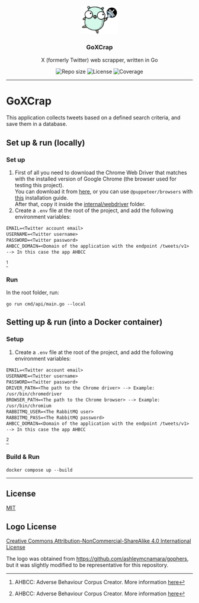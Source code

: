 <p align="center">
  <img src="media/goxcrap-logo.png" width="100" alt="Repository logo" />
</p>
<h3 align="center">GoXCrap</h3>
<p align="center">X (formerly Twitter) web scrapper, written in Go<p>
<p align="center">
    <img src="https://img.shields.io/github/repo-size/lhbelfanti/goxcrap?label=Repo%20size" alt="Repo size" />
    <img src="https://img.shields.io/github/license/lhbelfanti/goxcrap?label=License" alt="License" />
    <img src="https://codecov.io/gh/lhbelfanti/goxcrap/graph/badge.svg?token=69LLNMKXRU" alt="Coverage" />
</p>

---

# GoXCrap

This application collects tweets based on a defined search criteria, and save them in a database.

## Set up & run (locally)

### Set up

1. First of all you need to download the Chrome Web Driver that matches with the installed version of Google Chrome (the
   browser used for testing this project). </br>
   You can download it from [here](https://googlechromelabs.github.io/chrome-for-testing/), or you can
   use `@puppeteer/browsers` with [this](https://pptr.dev/browsers-api) installation guide. </br>
   After that, copy it inside the [internal/webdriver](./internal/webdriver) folder.
2. Create a `.env` file at the root of the project, and add the following environment variables:

```
EMAIL=<Twitter account email>
USERNAME=<Twitter username>
PASSWORD=<Twitter password>
AHBCC_DOMAIN=<Domain of the application with the endpoint /tweets/v1> --> In this case the app AHBCC
```
[^1]

[^1]: AHBCC: Adverse Behaviour Corpus Creator. More information [here](https://github.com/lhbelfanti/ahbcc)

### Run

In the root folder, run:

```
go run cmd/api/main.go --local
```

## Setting up & run (into a Docker container)

### Setup

1. Create a `.env` file at the root of the project, and add the following environment variables:

```
EMAIL=<Twitter account email>
USERNAME=<Twitter username>
PASSWORD=<Twitter password>
DRIVER_PATH=<The path to the Chrome driver> --> Example: /usr/bin/chromedriver
BROWSER_PATH=<The path to the Chrome browser> --> Example: /usr/bin/chromium
RABBITMQ_USER=<The RabbitMQ user>
RABBITMQ_PASS=<The RabbitMQ password>
AHBCC_DOMAIN=<Domain of the application with the endpoint /tweets/v1> --> In this case the app AHBCC
```
[^1]

### Build & Run

```
docker compose up --build
```

---

## License

[MIT](https://choosealicense.com/licenses/mit/)

## Logo License

[Creative Commons Attribution-NonCommercial-ShareAlike 4.0 International License](https://creativecommons.org/licenses/by-nc-sa/4.0/)

The logo was obtained from https://github.com/ashleymcnamara/gophers, but it was slightly modified to be representative for this repository.

